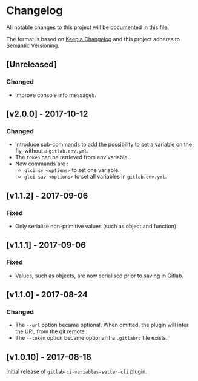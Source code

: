 # Changelog

All notable changes to this project will be documented in this file.

The format is based on [Keep a Changelog](http://keepachangelog.com/) and this project adheres to [Semantic Versioning](http://semver.org/).

## [Unreleased]

### Changed

- Improve console info messages.

## [v2.0.0] - 2017-10-12

### Changed

- Introduce sub-commands to add the possibility to set a variable on the fly, without a `gitlab.env.yml`.
- The `token` can be retrieved from env variable.
- New commands are :
    - `glci sv <options>` to set one variable.
    - `glci sav <options>` to set all variables in `gitlab.env.yml`.

## [v1.1.2] - 2017-09-06

### Fixed

- Only serialise non-primitive values (such as object and function).

## [v1.1.1] - 2017-09-06

### Fixed

- Values, such as objects, are now serialised prior to saving in Gitlab.

## [v1.1.0] - 2017-08-24

### Changed

- The `--url` option became optional. When omitted, the plugin will infer the URL from the git remote.
- The `--token` option became optional if a `.gitlabrc` file exists.

## [v1.0.10] - 2017-08-18

Initial release of `gitlab-ci-variables-setter-cli` plugin.
